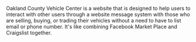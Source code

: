 Oakland County Vehicle Center is a website that is designed to help users to interact with other users through a website message system with those who are selling, buying, or trading their vehicles without a need to have to list email or phone number. It's like combining Facebook Market Place and Craigslist together.



